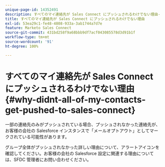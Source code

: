 ```yaml
---
unique-page-id: 14352491
description: すべてのマイ連絡先が Sales Connect にプッシュされるわけでない理由- Marketo ドキュメント - 製品ドキュメント
title: すべてのマイ連絡先が Sales Connect にプッシュされるわけでない理由
exl-id: 53ea29c1-fe48-4808-933a-3ab1744a7d7e
feature: Marketo Sales Connect
source-git-commit: 431bd258f9a68bbb9df7acf043085578d3d91b1f
workflow-type: tm+mt
source-wordcount: '91'
ht-degree: 100%

---
```


# すべてのマイ連絡先が Sales Connect にプッシュされるわけでない理由 {#why-didnt-all-of-my-contacts-get-pushed-to-sales-connect}

一部の連絡先のみがプッシュされている場合、プッシュされなかった連絡先が、お客様の会社の Salesforce インスタンスで「メールオプトアウト」としてマークされている可能性があります。

グループ全体がプッシュされなかった詳しい理由について、アラートアイコンを確認してください。お客様の会社の Salesforce 設定に関連する理由については、SFDC 管理者にお問い合わせください。
